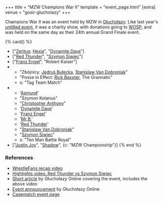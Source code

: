 +++
title = "MZW Champions War II"
template = "event_page.html"
[extra]
venue = "gosir-glucholazy"
+++

Champions War II was an event held by MZW in [Głuchołazy](@/v/gosir-glucholazy.md). Like last year's [untitled event](@/e/mzw/2015-01-11-mzw-charity-show-2015.md), it was a charity show, with donations going to [WOŚP][wosp], and was held on the same day as their 24th annual Grand Finale event.

{% card() %}
- ["[Zeritus](@/w/zeritus.md); [Hexia](@/w/hexia.md)", "[Dynamite Dave](@/w/dynamite-dave.md)"]
- ["[Red Thunder](@/w/red-thunder.md)", "[Szymon Siwiec](@/w/szymon-siwiec.md)"]
- ["[Franz Engel](@/w/franz-engel.md)", "Robert Kaiser"]
- - "Zbójnicy: [Jędruś Bułecka](@/w/jedrus-bulecka.md), [Stanislaw Van Dobroniak](@/w/stanislaw-van-dobroniak.md)"
  - "Posse in Effect: [Rick Baxxter](@/w/rick-baxxter.md), The Grannatic"
  - s: "Tag Team Match"
- - '[Asmund](@/w/asmund.md)'
  - "Szymon Kolanus"
  - "[Christopher Anthony](@/w/christopher-anthony.md)"
  - '[Dynamite Dave](@/w/dynamite-dave.md)'
  - '[Franz Engel](@/w/franz-engel.md)'
  - '[Mr B.](@/w/mr-b.md)'
  - '[Red Thunder](@/w/red-thunder.md)'
  - "[Stanislaw Van Dobroniak](@/w/stanislaw-van-dobroniak.md)"
  - "[Szymon Siwiec](@/w/szymon-siwiec.md)"
  - s: "Ten Man Battle Royal"
- ["[Justin Joy](@/w/justin-joy.md)", "[Shadow](@/w/shadow.md)", {c: "MZW Championship"}]
{% end %}

### References

* [WrestleFans recap video](https://youtu.be/1kVqHeViz_o)
* [Highlights video: Red Thunder vs Szymon Siwiec](https://youtu.be/wM6lUrd9IJI)
* [Short article](https://www.glucholazyonline.com.pl/rozmaitosci/889-gala-wrestlingu) by Głuchołazy Online covering the event, includes the above video
* [Event announcement](https://www.glucholazyonline.com.pl/rozmaitosci/824-wrestling-powraca-do-glucholaz) by Głuchołazy Online
* [Cagematch event page](https://www.cagematch.net/?id=1&nr=145950)

[wosp]: https://en.wikipedia.org/wiki/Great_Orchestra_of_Christmas_Charity
